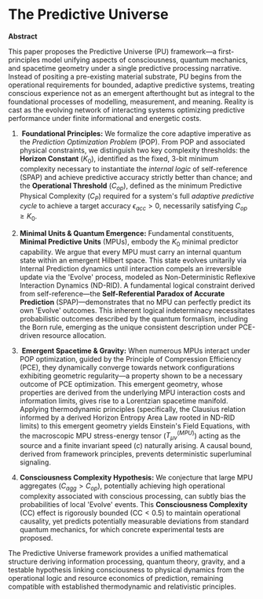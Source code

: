 # The Predictive Universe

**Abstract**

This paper proposes the Predictive Universe (PU) framework—a first-principles model unifying aspects of consciousness, quantum mechanics, and spacetime geometry under a single predictive processing narrative. Instead of positing a pre-existing material substrate, PU begins from the operational requirements for bounded, adaptive predictive systems, treating conscious experience not as an emergent afterthought but as integral to the foundational processes of modelling, measurement, and meaning. Reality is cast as the evolving network of interacting systems optimizing predictive performance under finite informational and energetic costs.

1.  **Foundational Principles:** We formalize the core adaptive imperative as the *Prediction Optimization Problem* (POP). From POP and associated physical constraints, we distinguish two key complexity thresholds: the **Horizon Constant** ($K_0$), identified as the fixed, 3-bit minimum complexity necessary to instantiate the *internal logic* of self-reference (SPAP) and achieve predictive accuracy strictly better than chance; and the **Operational Threshold** ($C_{op}$), defined as the minimum Predictive Physical Complexity ($C_P$) required for a system's full *adaptive predictive cycle* to achieve a target accuracy $\epsilon_{acc} > 0$, necessarily satisfying $C_{op} \ge K_0$.
2.  **Minimal Units & Quantum Emergence:** Fundamental constituents, **Minimal Predictive Units** (MPUs), embody the $K_0$ minimal predictor capability. We argue that every MPU must carry an internal quantum state within an emergent Hilbert space. This state evolves unitarily via Internal Prediction dynamics until interaction compels an irreversible update via the 'Evolve' process, modeled as Non-Deterministic Reflexive Interaction Dynamics (ND-RID). A fundamental logical constraint derived from self-reference—the **Self-Referential Paradox of Accurate Prediction** (SPAP)—demonstrates that no MPU can perfectly predict its own 'Evolve' outcomes. This inherent logical indeterminacy necessitates probabilistic outcomes described by the quantum formalism, including the Born rule, emerging as the unique consistent description under PCE-driven resource allocation.

3.  **Emergent Spacetime & Gravity:** When numerous MPUs interact under POP optimization, guided by the Principle of Compression Efficiency (PCE), they dynamically converge towards network configurations exhibiting geometric regularity—a property shown to be a necessary outcome of PCE optimization. This emergent geometry, whose properties are derived from the underlying MPU interaction costs and information limits, gives rise to a Lorentzian spacetime manifold. Applying thermodynamic principles (specifically, the Clausius relation informed by a derived Horizon Entropy Area Law rooted in ND-RID limits) to this emergent geometry yields Einstein's Field Equations, with the macroscopic MPU stress-energy tensor ($T_{\mu\nu}^{(MPU)}$) acting as the source and a finite invariant speed ($c$) naturally arising. A causal bound, derived from framework principles, prevents deterministic superluminal signaling.

4.  **Consciousness Complexity Hypothesis:** We conjecture that large MPU aggregates ($C_{agg} > C_{op}$), potentially achieving high operational complexity associated with conscious processing, can subtly bias the probabilities of local 'Evolve' events. This **Consciousness Complexity** (CC) effect is rigorously bounded ($\text{CC} < 0.5$) to maintain operational causality, yet predicts potentially measurable deviations from standard quantum mechanics, for which concrete experimental tests are proposed.

The Predictive Universe framework provides a unified mathematical structure deriving information processing, quantum theory, gravity, and a testable hypothesis linking consciousness to physical dynamics from the operational logic and resource economics of prediction, remaining compatible with established thermodynamic and relativistic principles.
